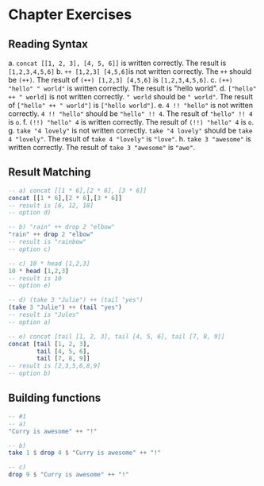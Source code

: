 # Chapter Exercises

## Reading Syntax

a. `concat [[1, 2, 3], [4, 5, 6]]` is written correctly. The result is `[1,2,3,4,5,6]`
b. `++ [1,2,3] [4,5,6]`is not written correctly. The `++` should be `(++)`. The result of `(++) [1,2,3] [4,5,6]` is `[1,2,3,4,5,6]`.
c. `(++) "hello" " world"` is written correctly. The result is "hello world".
d. `["hello" ++ " world]` is not written correctly. `" world` should be `" world"`. The result of `["hello" ++ " world"]` is `["hello world"]`.
e. `4 !! "hello"` is not written correctly. `4 !! "hello"` should be `"hello" !! 4`. The result of `"hello" !! 4` is `o`.
f. `(!!) "hello" 4` is written correctly. The result of `(!!) "hello" 4` is `o`.
g. `take "4 lovely"` is not written correctly. `take "4 lovely"` should be `take 4 "lovely"`. The result of `take 4 "lovely"` is `"love"`.
h. `take 3 "awesome"` is written correctly. The result of `take 3 "awesome"` is `"awe"`.

## Result Matching

```haskell
-- a) concat [[1 * 6],[2 * 6], [3 * 6]]
concat [[1 * 6],[2 * 6],[3 * 6]]
-- result is [6, 12, 18]
-- option d)
```

```haskell
-- b) "rain" ++ drop 2 "elbow"
"rain" ++ drop 2 "elbow"
-- result is "rainbow"
-- option c)
```

```haskell
-- c) 10 * head [1,2,3]
10 * head [1,2,3]
-- result is 10
-- option e)
```

```haskell
-- d) (take 3 "Julie") ++ (tail "yes")
(take 3 "Julie") ++ (tail "yes")
-- result is "Jules"
-- option a)
```

```haskell
-- e) concat [tail [1, 2, 3], tail [4, 5, 6], tail [7, 8, 9]]
concat [tail [1, 2, 3],
        tail [4, 5, 6],
        tail [7, 8, 9]]
-- result is [2,3,5,6,8,9]
-- option b)
```

## Building functions

```haskell
-- #1
-- a)
"Curry is awesome" ++ "!"

-- b)
take 1 $ drop 4 $ "Curry is awesome" ++ "!"

-- c)
drop 9 $ "Curry is awesome" ++ "!"
```
